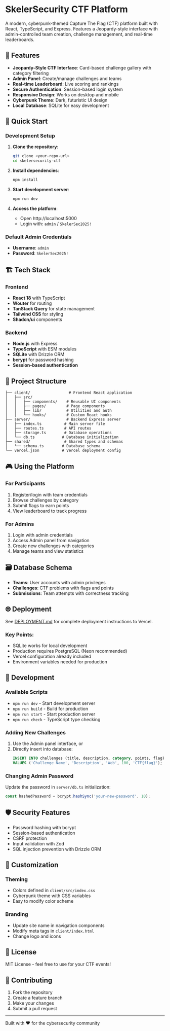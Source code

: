 # SkelerSecurity CTF Platform

A modern, cyberpunk-themed Capture The Flag (CTF) platform built with React, TypeScript, and Express. Features a Jeopardy-style interface with admin-controlled team creation, challenge management, and real-time leaderboards.

## 🎯 Features

- **Jeopardy-Style CTF Interface**: Card-based challenge gallery with category filtering
- **Admin Panel**: Create/manage challenges and teams
- **Real-time Leaderboard**: Live scoring and rankings
- **Secure Authentication**: Session-based login system
- **Responsive Design**: Works on desktop and mobile
- **Cyberpunk Theme**: Dark, futuristic UI design
- **Local Database**: SQLite for easy development

## 🚀 Quick Start

### Development Setup

1. **Clone the repository**:
   ```bash
   git clone <your-repo-url>
   cd skelersecurity-ctf
   ```

2. **Install dependencies**:
   ```bash
   npm install
   ```

3. **Start development server**:
   ```bash
   npm run dev
   ```

4. **Access the platform**:
   - Open http://localhost:5000
   - Login with: `admin` / `SkelerSec2025!`

### Default Admin Credentials

- **Username**: `admin`
- **Password**: `SkelerSec2025!`

## 🏗️ Tech Stack

### Frontend
- **React 18** with TypeScript
- **Wouter** for routing
- **TanStack Query** for state management
- **Tailwind CSS** for styling
- **Shadcn/ui** components

### Backend
- **Node.js** with Express
- **TypeScript** with ESM modules
- **SQLite** with Drizzle ORM
- **bcrypt** for password hashing
- **Session-based authentication**

## 📁 Project Structure

```
├── client/                 # Frontend React application
│   ├── src/
│   │   ├── components/    # Reusable UI components
│   │   ├── pages/         # Page components
│   │   ├── lib/           # Utilities and auth
│   │   └── hooks/         # Custom React hooks
├── server/                # Backend Express server
│   ├── index.ts          # Main server file
│   ├── routes.ts         # API routes
│   ├── storage.ts        # Database operations
│   └── db.ts            # Database initialization
├── shared/               # Shared types and schemas
│   └── schema.ts        # Database schema
└── vercel.json          # Vercel deployment config
```

## 🎮 Using the Platform

### For Participants
1. Register/login with team credentials
2. Browse challenges by category
3. Submit flags to earn points
4. View leaderboard to track progress

### For Admins
1. Login with admin credentials
2. Access Admin panel from navigation
3. Create new challenges with categories
4. Manage teams and view statistics

## 🗃️ Database Schema

- **Teams**: User accounts with admin privileges
- **Challenges**: CTF problems with flags and points
- **Submissions**: Team attempts with correctness tracking

## 🌐 Deployment

See [DEPLOYMENT.md](./DEPLOYMENT.md) for complete deployment instructions to Vercel.

### Key Points:
- SQLite works for local development
- Production requires PostgreSQL (Neon recommended)
- Vercel configuration already included
- Environment variables needed for production

## 🔧 Development

### Available Scripts

- `npm run dev` - Start development server
- `npm run build` - Build for production
- `npm run start` - Start production server
- `npm run check` - TypeScript type checking

### Adding New Challenges

1. Use the Admin panel interface, or
2. Directly insert into database:
   ```sql
   INSERT INTO challenges (title, description, category, points, flag) 
   VALUES ('Challenge Name', 'Description', 'Web', 100, 'CTF{flag}');
   ```

### Changing Admin Password

Update the password in `server/db.ts` initialization:
```typescript
const hashedPassword = bcrypt.hashSync('your-new-password', 10);
```

## 🛡️ Security Features

- Password hashing with bcrypt
- Session-based authentication
- CSRF protection
- Input validation with Zod
- SQL injection prevention with Drizzle ORM

## 🎨 Customization

### Theming
- Colors defined in `client/src/index.css`
- Cyberpunk theme with CSS variables
- Easy to modify color scheme

### Branding
- Update site name in navigation components
- Modify meta tags in `client/index.html`
- Change logo and icons

## 📝 License

MIT License - feel free to use for your CTF events!

## 🤝 Contributing

1. Fork the repository
2. Create a feature branch
3. Make your changes
4. Submit a pull request

---

Built with ❤️ for the cybersecurity community